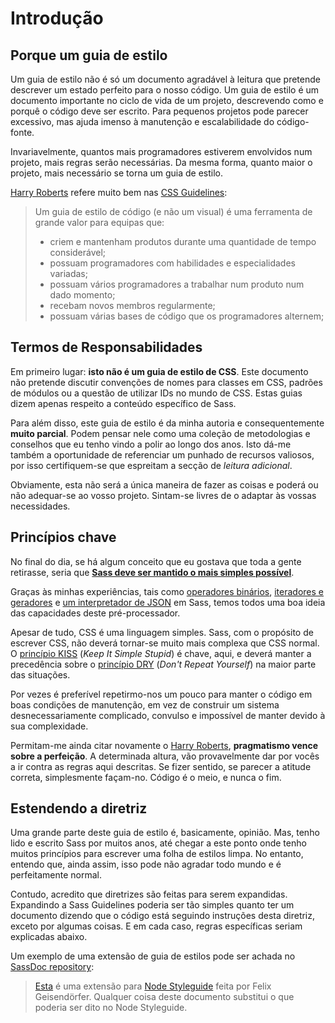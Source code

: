 
# Introdução

## Porque um guia de estilo

Um guia de estilo não é só um documento agradável à leitura que pretende descrever um estado perfeito para o nosso código. Um guia de estilo é um documento importante no ciclo de vida de um projeto, descrevendo como e porquê o código deve ser escrito. Para pequenos projetos pode parecer excessivo, mas ajuda imenso à manutenção e escalabilidade do código-fonte.

Invariavelmente, quantos mais programadores estiverem envolvidos num projeto, mais regras serão necessárias. Da mesma forma, quanto maior o projeto, mais necessário se torna um guia de estilo.

[Harry Roberts](http://csswizardry.com) refere muito bem nas [CSS Guidelines](http://cssguidelin.es/#the-importance-of-a-styleguide):

<blockquote>
  <p>Um guia de estilo de código (e não um visual) é uma ferramenta de grande valor para equipas que:</p>
  <ul>
    <li>criem e mantenham produtos durante uma quantidade de tempo considerável;</li>
    <li>possuam programadores com habilidades e especialidades variadas;</li>
    <li>possuam vários programadores a trabalhar num produto num dado momento;</li>
    <li>recebam novos membros regularmente;</li>
    <li>possuam várias bases de código que os programadores alternem;</li>
  </ul>
</blockquote>

## Termos de Responsabilidades

Em primeiro lugar: **isto não é um guia de estilo de CSS**. Este documento não pretende discutir convenções de nomes para classes em CSS, padrões de módulos ou a questão de utilizar IDs no mundo de CSS. Estas guias dizem apenas respeito a conteúdo específico de Sass.

Para além disso, este guia de estilo é da minha autoria e consequentemente **muito parcial**. Podem pensar nele como uma coleção de metodologias e conselhos que eu tenho vindo a polir ao longo dos anos. Isto dá-me também a oportunidade de referenciar um punhado de recursos valiosos, por isso certifiquem-se que espreitam a secção de *leitura adicional*.

Obviamente, esta não será a única maneira de fazer as coisas e poderá ou não adequar-se ao vosso projeto. Sintam-se livres de o adaptar às vossas necessidades.

## Princípios chave

No final do dia, se há algum conceito que eu gostava que toda a gente retirasse, seria que **[Sass deve ser mantido o mais simples possível](http://www.sitepoint.com/keep-sass-simple/)**.

Graças às minhas experiências, tais como [operadores  binários](https://github.com/HugoGiraudel/SassyBitwise), [iteradores e geradores](https://github.com/HugoGiraudel/SassyIteratorsGenerators) e [um interpretador de JSON](https://github.com/HugoGiraudel/SassyJSON) em Sass, temos todos uma boa ideia das capacidades deste pré-processador.

Apesar de tudo, CSS é uma linguagem simples. Sass, com o propósito de escrever CSS, não deverá tornar-se muito mais complexa que CSS normal. O [princípio KISS](http://en.wikipedia.org/wiki/KISS_principle) (*Keep It Simple Stupid*) é chave, aqui, e deverá manter a precedência sobre o [princípio DRY](http://en.wikipedia.org/wiki/Don%27t_repeat_yourself) (*Don't Repeat Yourself*) na maior parte das situações.

Por vezes é preferível repetirmo-nos um pouco para manter o código em boas condições de manutenção, em vez de construir um sistema desnecessariamente complicado, convulso e impossível de manter devido à sua complexidade.

Permitam-me ainda citar novamente o [Harry Roberts](https://csswizardry.com), **pragmatismo vence sobre a perfeição**. A determinada altura, vão provavelmente dar por vocês a ir contra as regras aqui descritas. Se fizer sentido, se parecer a atitude correta, simplesmente façam-no. Código é o meio, e nunca o fim.

## Estendendo a diretriz

Uma grande parte deste guia de estilo é, basicamente, opinião. Mas, tenho lido e escrito Sass por muitos anos, até chegar a este ponto onde tenho muitos princípios para escrever uma folha de estilos limpa. No entanto, entendo que, ainda assim, isso pode não agradar todo mundo e é perfeitamente normal.

Contudo, acredito que diretrizes são feitas para serem expandidas. Expandindo a Sass Guidelines poderia ser tão simples quanto ter um documento dizendo que o código está seguindo instruções desta diretriz, exceto por algumas coisas. E em cada caso, regras específicas seriam explicadas abaixo.

Um exemplo de uma extensão de guia de estilos pode ser achada no [SassDoc repository](https://github.com/SassDoc/sassdoc/blob/master/GUIDELINES.md):

> [Esta](https://github.com/SassDoc/sassdoc/blob/master/GUIDELINES.md) é uma extensão para [Node Styleguide](https://github.com/felixge/node-style-guide) feita por Felix Geisendörfer. Qualquer coisa deste documento substitui o que poderia ser dito no Node Styleguide.